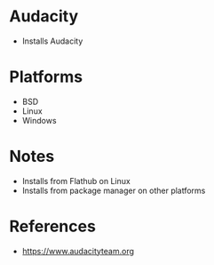 # Audacity

- Installs Audacity

# Platforms

- BSD
- Linux
- Windows

# Notes

- Installs from Flathub on Linux
- Installs from package manager on other platforms

# References

- https://www.audacityteam.org
